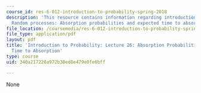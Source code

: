 ```yaml
---
course_id: res-6-012-introduction-to-probability-spring-2018
description: 'This resource contains information regarding introduction to probability:
  Random processes: Absorption probabilities and expected time to absorption.'
file_location: /coursemedia/res-6-012-introduction-to-probability-spring-2018/340a217220a972b30ed8e479e0fe6bff_MITRES_6_012S18_L26.pdf
file_type: application/pdf
layout: pdf
title: 'Introduction to Probability: Lecture 26: Absorption Probabilities and Expected
  Time to Absorption'
type: course
uid: 340a217220a972b30ed8e479e0fe6bff

---
```

None